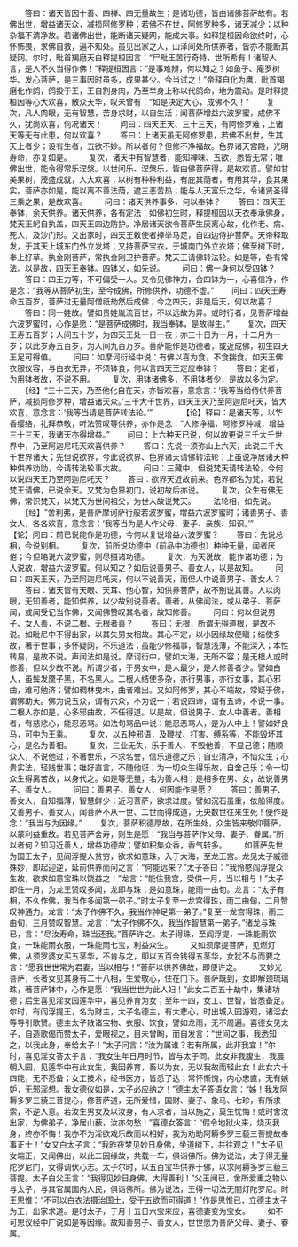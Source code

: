 <!-- { "loadSidebar": true } -->
　　答曰：诸天皆因十善、四禅、四无量故生；是诸功德，皆由诸佛菩萨故有。若佛出世，增益诸天众，减损阿修罗种；若佛不在世，阿修罗种多，诸天减少；以种杂福不清净故。若诸佛出世，能断诸天疑网，能成大事。如释提桓因命欲终时，心怀怖畏，求佛自救，遍不知处。虽见出家之人，山泽间处所供养者，皆亦不能断其疑网。尔时，毗首羯磨天白释提桓因言：“尸毗王苦行奇特，世所希有！诸智人言，是人不久当得作佛！”释提桓因言：“是事难辨，何以知之？如鱼子、庵罗树华、发心菩萨，是三事因时虽多，成果甚少。今当试之！”帝释自化为鹰，毗首羯磨化作鸽，鸽投于王，王自割身肉，乃至举身上称以代鸽命，地为震动。是时释提桓因等心大欢喜，散众天华，叹未曾有：“如是决定大心，成佛不久！”
　　复次，凡人肉眼，无有智慧，苦身求财，以自生活；闻菩萨增益六波罗蜜，成佛不久，犹尚欢喜，何况诸天！
　　问曰：四天王天、三十三天，有阿修罗难；上诸天等无有此患，何以欢喜？
　　答曰：上诸天虽无阿修罗患，若佛不出世，生其天上者少；设有生者，五欲不妙。所以者何？但修不净福故。色界诸天宫殿，光明寿命，亦复如是。
　　复次，诸天中有智慧者，能知禅味、五欲，悉皆无常；唯佛出世，能令得常乐涅槃。以世间乐、涅槃乐，皆由佛菩萨得，是故欢喜。譬如甘美果树，茂盛成就，人大欢喜；以树有种种利益，有庇其荫者，有用其华，食其果实。菩萨亦如是，能以离不善法荫，遮三恶苦热；能与人天富乐之华，令诸贤圣得三乘之果，是故欢喜。
　　问曰：诸天供养事多，何以奉钵？
　　答曰：四天王奉钵，余天供养。诸天供养，各有定法：如佛初生时，释提桓因以天衣奉承佛身，梵天王躬自执盖，四天王四边防护。净居诸天欲令菩萨生厌离心故，化作老、病、死人，及沙门形。又出家时，四天王敕使者捧举马足，自四边侍护菩萨。天帝释取发，于其天上城东门外立发塔；又持菩萨宝衣，于城南门外立衣塔；佛至树下时，奉上好草。执金刚菩萨，常执金刚卫护菩萨。梵天王请佛转法轮。如是等，各有常法。以是故，四天王奉钵。四钵义，如先说。
　　问曰：佛一身何以受四钵？
　　答曰：四王力等，不可偏受一人。又令见佛神力，合四钵为一，心喜信净，作是念：“我等从菩萨初生，至今成佛，所修供养，功德不虚。”
　　问曰：四天王寿命五百岁，菩萨过无量阿僧祇劫然后成佛；今之四天，非是后天，何以故喜？
　　答曰：同一姓故。譬如贵姓胤流百世，不以远故为异。或时行者，见菩萨增益六波罗蜜时，心作是愿：“是菩萨成佛时，我当奉钵，是故得生。”
　　复次，四天王寿五百岁；人间五十岁，为四天王处一日一夜；亦三十日为一月，十二月为一岁；以此岁寿五百岁，为人间九百万岁。菩萨能作是功德者，或近成佛，初生四天王足可得值。
　　问曰：如摩诃衍经中说：有佛以喜为食，不食揣食。如天王佛衣服仪容，与白衣无异，不须钵食，何以言四天王定应奉钵？
　　答曰：定者，为用钵者故，不说不用。
　　复次，用钵诸佛多，不用钵者少，是故以多为定。
　　【经】“三十三天，乃至他化自在天，亦皆欢喜，意念言：‘我等当给侍供养菩萨，减损阿修罗种，增益诸天众。’三千大千世界，四天王天乃至阿迦尼吒天，皆大欢喜，意念言：‘我等当请是菩萨转法轮。’”　　
　　【论】释曰：是诸天等，以华香缨络，礼拜恭敬，听法赞叹等供养，亦作是念：“人修净福，阿修罗种减，增益三十三天，我诸天亦得增益。”
　　问曰：上六种天已说，何以故更说三千大千世界中，乃至阿迦尼吒天欢喜供养？
　　答曰：先说一须弥山上六天，此说三千大千世界诸天；先但说欲界，今此说欲界、色界诸天请佛转法轮；上虽说净居诸天种种供养劝助，今请转法轮事大故。
　　问曰：三藏中，但说梵天请转法轮，今何以说四天王乃至阿迦尼吒天？
　　答曰：欲界天近故前来。色界都名为梵，若说梵王请佛，已说余天。又梵为色界初门，说初故后亦说。
　　复次，众生有佛无佛，常识梵天，以梵天为世间祖父，为世人故说梵天。
　　法轮相，如先说。
　　【经】“舍利弗，是菩萨摩诃萨行般若波罗蜜，增益六波罗蜜时；诸善男子、善女人，各各欢喜，意念言：‘我等当为是人作父母、妻子、亲族、知识。’”　　
　　【论】问曰：前已说能作是功德，今何以复说增益六波罗蜜？
　　答曰：先说总相，今说别相。
　　复次，前所说功德中（前品中功德也）种种无量，闻者厌倦；今但略说六波罗蜜，则尽摄诸功德。
　　复次，为天说故，能作诸功德；为人说故，增益六波罗蜜。何以知之？如后说善男子、善女人，以是故知。
　　问曰：四天王天，乃至阿迦尼吒天，何以不说善天，而但人中说善男子、善女人？
　　答曰：诸天皆有天眼、天耳、他心智，知供养菩萨，故不别说其善。人以肉眼，无知善者，能知供养，以少故别说善者。善者，从佛闻法，或从弟子、菩萨闻，或闻受记当作佛，又闻佛赞叹其名者，故知修善。
　　问曰：何以但说男子、女人善，不说二根、无根者善？
　　答曰：无根，所谓无得道根，是故不说。如毗尼中不得出家，以其失男女相故。其心不定，以小因缘故便瞋；结使多故，著于世事；多怀疑网，不乐道法；虽能少修福事，智慧浅薄，不能深入；本性转易，是故不说。声闻法如是说。摩诃衍中，譬如大海，无所不容；是无根人或时修善，但以少故不说。所谓少者，于男女中，是人最少，是人修善者少。譬如白人，虽鬓发黡子黑，不名黑人。二根人结使多杂，亦行男事，亦行女事，其心邪曲，难可勉济；譬如稠林曳木，曲者难出。又如阿修罗，其心不端故，常疑于佛，谓佛助天。佛为说五众，谓有六众，不为说一；若说四谛，谓有五谛，不说一事。二根人亦如是，心多邪曲故，不任得道。以是故，但说男子、女人中善者。善相者，有慈悲心，能忍恶骂。如法句骂品中说：能忍恶骂人，是为人中上！譬如好良马，可中为王乘。
　　复次，以五种邪语，及鞭杖、打害、缚系等，不能毁坏其心，是名为善相。
　　复次，三业无失，乐于善人，不毁他善，不显己德；随顺众人，不说他过；不著世乐，不求名誉，信乐道德之乐；自业清净，不恼众生；心贵实法，轻贱世事；唯好直言，不随他诳；为一切众生得乐故，自舍己乐；令一切众生得离苦故，以身代之。如是等无量，名为善人相；是相多在男、女，故说善男子、善女人。
　　问曰：善男子、善女人，何因能作是愿？
　　答曰：善男子、善女人，自知福薄，智慧鲜少；近习菩萨，欲求过度。譬如沉石虽重，依船得度。又善男子、善女人，闻菩萨不从一世、二世而得成道，无央数世往来生死！便作是念：“我当与为因缘。”
　　复次，菩萨积德厚故，在所生处，众生皆来敬仰菩萨，以蒙利益重故。若见菩萨舍寿，则生是愿：“我当与菩萨作父母、妻子、眷属。”所以者何？知习近善人，增益功德故；譬如积集众香，香气转多。
　　如菩萨先世为国王太子，见阎浮提人贫穷，欲求如意珠，入于大海，至龙王宫。龙见太子威德殊妙，即起迎逆，延前供养而问之言：“何能远来？”太子答曰：“我怜愍阎浮提众生故，欲求如意宝珠以饶益之！”龙言：“能住我宫，受供一月，当以相与！”太子即住一月，为龙王赞叹多闻，龙即与珠；是如意珠，能雨一由旬。龙言：“太子有相，不久作佛，我当作多闻第一弟子。”时太子复至一龙宫得珠，雨二由旬，二月赞叹神通力。龙言：“太子作佛不久，我当作神足第一弟子。”复至一龙宫得珠，雨三由旬，三月赞叹智慧。龙言：“太子作佛不久，我当作智慧第一弟子。”诸龙与珠已，言：“尽汝寿命，珠当还我。”菩萨许之。太子得珠，至阎浮提，一珠能雨饮食，一珠能雨衣服，一珠能雨七宝，利益众生。
　　又如须摩提菩萨，见燃灯佛，从须罗婆女买五茎华，不肯与之，即以五百金钱得五茎华，女犹不与而要之言：“愿我世世常为君妻，当以相与！”菩萨以供养佛故，即便许之。
　　又妙光菩萨，长者女见其身有二十八相，生爱敬心，住在门下。菩萨既到，女即解颈琉璃珠，著菩萨钵中，心作是愿：“我当世世为此人妇！”此女二百五十劫中，集诸功德；后生喜见淫女园莲华中，喜见养育为女；至年十四，女工、世智，皆悉备足。尔时，有阎浮提王，名为财主，太子名德主，有大悲心，时出城入园游观，诸淫女等导引歌赞。德主太子散诸宝物、衣服、饮食，譬如龙雨，无不周遍。喜德女见太子，自造歌偈而赞太子，爱眼视之，目未曾眴，而自发言：“世间之事，我悉知之，以我此身，奉给太子！”太子问言：“汝为属谁？若有所属，此非我宜！”尔时，喜见淫女答太子言：“我女生年日月时节，皆与太子同。此女非我腹生，我晨朝入园，见莲华中有此女生，我因养育，畜以为女，无以我故而轻此女！此女六十四能，无不悉备；女工技术，经书医方，皆悉了达；常怀惭愧，内心忠直，无有嫉妒，无邪淫想。我女德仪如是，太子必应纳之！”德主太子答语女言：“姊！我发阿耨多罗三藐三菩提心，修菩萨道，无所爱惜，国财、妻子、象马、七珍，有所求索，不逆人意。若汝生男女及以汝身，有人求者，当以施之，莫生忧悔！或时舍汝出家，为佛弟子，净居山薮，汝亦勿愁！”喜德女答言：“假令地狱火来，烧灭我身，终亦不悔！我亦不为淫欲戏乐故而以相好，我为劝助阿耨多罗三藐三菩提故奉事正士！”女又白太子言：“我昨夜梦见妙日身佛，坐道树下，共往观之！”太子见女端正，又闻佛出，以此二因缘故，共载一车，俱诣佛所。佛为说法，太子得无量陀罗尼门，女得调伏心志。太子尔时，以五百宝华供养于佛，以求阿耨多罗三藐三菩提。太子白父王言：“我得见妙日身佛，大得善利！”父王闻已，舍所爱重之物以与太子，与其官属国内人民，俱诣佛所。佛为说法，王得一切法无闇灯陀罗尼。时王思惟：“不可以白衣法摄治国土，受于五欲而可得道！”作是思惟已，立德主太子为王，出家求道。是时太子，于月十五日六宝来应，喜德妻变为宝女。
　　如不可思议经中广说如是等因缘。故知善男子、善女人，世世愿为菩萨父母、妻子、眷属。
